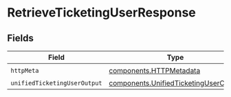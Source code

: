 # RetrieveTicketingUserResponse


## Fields

| Field                                                                                          | Type                                                                                           | Required                                                                                       | Description                                                                                    |
| ---------------------------------------------------------------------------------------------- | ---------------------------------------------------------------------------------------------- | ---------------------------------------------------------------------------------------------- | ---------------------------------------------------------------------------------------------- |
| `httpMeta`                                                                                     | [components.HTTPMetadata](../../models/components/httpmetadata.md)                             | :heavy_check_mark:                                                                             | N/A                                                                                            |
| `unifiedTicketingUserOutput`                                                                   | [components.UnifiedTicketingUserOutput](../../models/components/unifiedticketinguseroutput.md) | :heavy_minus_sign:                                                                             | N/A                                                                                            |